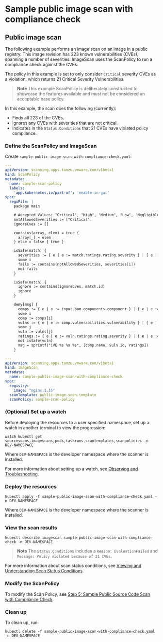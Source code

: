 # Sample public image scan with compliance check

## <a id="public-image-scan"></a> Public image scan

The following example performs an image scan on an image in a public registry. This image revision has 223 known vulnerabilities (CVEs), spanning a number of severities. ImageScan uses the ScanPolicy to run a compliance check against the CVEs.

The policy in this example is set to only consider `Critical` severity CVEs as a violation, which returns 21 Critical Severity Vulnerabilities.

>**Note** This example ScanPolicy is deliberately constructed to showcase the features available and must not be considered an acceptable base policy.

In this example, the scan does the following (currently):

* Finds all 223 of the CVEs.
* Ignores any CVEs with severities that are not critical.
* Indicates in the `Status.Conditions` that 21 CVEs have violated policy compliance.

### <a id="define-scanpolicy-imgscan"></a> Define the ScanPolicy and ImageScan

Create `sample-public-image-scan-with-compliance-check.yaml`:

```yaml
---
apiVersion: scanning.apps.tanzu.vmware.com/v1beta1
kind: ScanPolicy
metadata:
  name: sample-scan-policy
  labels:
    'app.kubernetes.io/part-of': 'enable-in-gui'
spec:
  regoFile: |
    package main

    # Accepted Values: "Critical", "High", "Medium", "Low", "Negligible", "UnknownSeverity"
    notAllowedSeverities := ["Critical"]
    ignoreCves := []

    contains(array, elem) = true {
      array[_] = elem
    } else = false { true }

    isSafe(match) {
      severities := { e | e := match.ratings.rating.severity } | { e | e := match.ratings.rating[_].severity }
      some i
      fails := contains(notAllowedSeverities, severities[i])
      not fails
    }

    isSafe(match) {
      ignore := contains(ignoreCves, match.id)
      ignore
    }

    deny[msg] {
      comps := { e | e := input.bom.components.component } | { e | e := input.bom.components.component[_] }
      some i
      comp := comps[i]
      vulns := { e | e := comp.vulnerabilities.vulnerability } | { e | e := comp.vulnerabilities.vulnerability[_] }
      some j
      vuln := vulns[j]
      ratings := { e | e := vuln.ratings.rating.severity } | { e | e := vuln.ratings.rating[_].severity }
      not isSafe(vuln)
      msg = sprintf("CVE %s %s %s", [comp.name, vuln.id, ratings])
    }

---
apiVersion: scanning.apps.tanzu.vmware.com/v1beta1
kind: ImageScan
metadata:
  name: sample-public-image-scan-with-compliance-check
spec:
  registry:
    image: "nginx:1.16"
  scanTemplate: public-image-scan-template
  scanPolicy: sample-scan-policy
```

### <a id="set-up-watch"></a> (Optional) Set up a watch

Before deploying the resources to a user specified namespace, set up a watch in another terminal to view the progression:

```console
watch kubectl get sourcescans,imagescans,pods,taskruns,scantemplates,scanpolicies -n DEV-NAMESPACE
```

Where `DEV-NAMESPACE` is the developer namespace where the scanner is installed.

For more information about setting up a watch, see [Observing and Troubleshooting](../observing.md).

### <a id="deploy-resources"></a> Deploy the resources

```console
kubectl apply -f sample-public-image-scan-with-compliance-check.yaml -n DEV-NAMESPACE
```
Where `DEV-NAMESPACE` is the developer namespace where the scanner is installed.

### <a id="view-scan-results"></a> View the scan results

```console
kubectl describe imagescan sample-public-image-scan-with-compliance-check -n DEV-NAMESPACE
```

> **Note** The `Status.Conditions` includes a `Reason: EvaluationFailed` and `Message: Policy violated because of 21 CVEs`.

For more information about scan status conditions, see [Viewing and Understanding Scan Status Conditions](../results.md).

### <a id="modify-scanpolicy"></a> Modify the ScanPolicy

To modify the Scan Policy, see [Step 5: Sample Public Source Code Scan with Compliance Check](public-source-compliance.md#modify-scan-policy).

### <a id="clean-up"></a> Clean up

To clean up, run:

```console
kubectl delete -f sample-public-image-scan-with-compliance-check.yaml -n DEV-NAMESPACE
```
